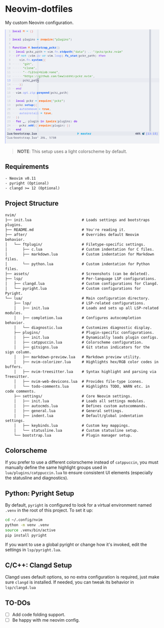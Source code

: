 # Neovim-dotfiles
My custom Neovim configuration.

![Neovim](assets/neovim.png)
> **NOTE**: This setup uses a light colorscheme by default.

## Requirements
```
- Neovim v0.11
- pyright (Optional)
- clangd >= 12 (Optional)
```

## Project Structure
```
nvim/
├── init.lua                       # Loads settings and bootstraps plugins.
├── README.md                      # You're reading it.
├── after/                         # Overrides default Neovim behavior.
│   └── ftplugin/                  # Filetype-specific settings.
│       ├── c.lua                  # Custom indentation for C files.
│       ├── markdown.lua           # Custom indentation for Markdown files.
│       └── python.lua             # Custom indentation for Python files.
├── assets/                        # Screenshots (can be deleted).
├── lsp/                           # Per-language LSP configurations.
│   ├── clangd.lua                 # Custom configurations for Clangd.
│   └── pyright.lua                # Custom configurations for Pyright.
└── lua/                           # Main configuration directory.
    ├── lsp/                       # LSP-related configurations.
    │   ├── init.lua               # Loads and sets up all LSP-related modules.
    │   ├── completion.lua         # Configures autocompletion behavior.
    │   └── diagnostic.lua         # Customizes diagnostic display.
    ├── plugins/                   # Plugin-specific configurations.
    │   ├── init.lua               # Dynamically loads plugin configs.
    │   ├── catppuccin.lua         # Colorscheme configuration.
    │   ├── gitsigns.lua           # Git status indicators for the sign column.
    │   ├── markdown-preview.lua   # Markdown preview utility.
    │   ├── nvim-colorizer.lua     # Highlights hex/RGB color codes in buffers.
    │   ├── nvim-treesitter.lua    # Syntax highlight and parsing via Treesitter.
    │   ├── nvim-web-devicons.lua  # Provides file-type icones.
    │   └── todo-comments.lua      # Highlights TODO, WARN etc. in code comments.
    ├── settings/                  # Core Neovim settings.
    │   ├── init.lua               # Loads all settings modules.
    │   ├── autocmds.lua           # Defines custom autocommands.
    │   ├── general.lua            # General settings.
    │   ├── indent.lua             # Default/global indentation settings.
    │   ├── keybinds.lua           # Custom key mappings.
    │   └── statusline.lua         # Custom statusline setup.
    └── bootstrap.lua              # Plugin manager setup.
```

## Colorscheme
If you prefer to use a different colorscheme instead of `catppuccin`, you must
 manually define the same highlight groups used in `lua/plugins/catppuccin.lua`
 to ensure consistent UI elements (especially the statusline and diagnostics).

## Python: Pyright Setup
By default, `pyright` is configured to look for a virtual environment named
 `.venv` in the root of this project. To set it up:
```bash
cd ~/.config/nvim
python -m venv .venv
source .venv/bin/active
pip install pyright
```
If you want to use a global pyright or change how it's invoked, edit the
 settings in `lsp/pyright.lua`.

## C/C++: Clangd Setup
Clangd uses default options, so no extra configuration is required, just make
 sure `clangd` is installed. If needed, you can tweak its behavior in
 `lsp/clangd.lua`

## TO-DOs
- [ ] Add code folding support.
- [ ] Be happy with me neovim config.
